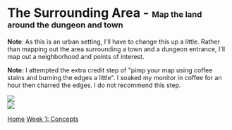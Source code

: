 # The Surrounding Area - <span style="font-size:large;">Map the land around the dungeon and town</span>
__Note__:  As this is an urban setting, I'll have to change this up a little.  Rather than mapping out the area
 surrounding a town and a dungeon entrance, I'll map out a neighborhood and points of interest.
  
__Note:__ I attempted the extra credit step of "pimp your map using coffee stains and burning the edges a little".  I
 soaked my monitor in coffee for an hour then charred the edges.  I do not recommend this step.
 

 <img src="{{site.url}}/images/new-orleans-redo-beige.jpg" style="display:block; margin:auto;" />
 <img src="{{site.url}}/images/french-quarter.png" style="display:block; margin:auto;" />
 
 [Home](../index.md)
 [Week 1: Concepts](../week1/week1-notes.md)